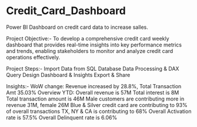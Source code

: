 # Credit_Card_Dashboard
Power BI Dashboard on credit card data to increase salles.

Project Objective:-
To develop a comprehensive credit card weekly dashboard that provides real-time insights into key performance metrics and trends, 
enabling stakeholders to monitor and analyze credit card operations effectively.

Project Steps:-
Import Data from SQL Database
Data Processing & DAX Query
Design Dashboard & Insights 
Export & Share  

Insights:-
WoW change:
Revenue increased by 28.8%,
Total Transaction Amt 35.03% 
Overview YTD:
Overall revenue is 57M
Total interest is 8M
Total transaction amount is 46M
Male customers are contributing more in revenue 31M, female 26M
Blue & Silver credit card are contributing to 93% of overall transactions
TX, NY & CA is contributing to 68%
Overall Activation rate is 57.5%
Overall Delinquent rate is 6.06%


